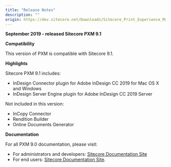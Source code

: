 ```yaml
---
title: "Release Notes"
description: ""
origin: https://dev.sitecore.net/Downloads/Sitecore_Print_Experience_Manager/91/Sitecore_Print_Experience_Manager_910/Release_Notes
---
```


**September 2019 - released Sitecore PXM 9.1**

**Compatibility**

This version of PXM is compatible with Sitecore 9.1.  

**Highlights**

Sitecore PXM 9.1 includes:

-   InDesign Connector plugin for Adobe InDesign CC 2019 for Mac OS X and Windows
-   InDesign Server Engine plugin for Adobe InDesign CC 2019 Server

Not included in this version:

-   InCopy Connector
-   Rendition Builder
-   Online Documents Generator

**Documentation**

For all PXM 9.0 documentation, please visit:

-   For administrators and developers: [Sitecore Documentation Site](https://doc.sitecore.com/developers/print-experience-manager/en/index-en.html)
-   For end users: [Sitecore Documentation Site](https://doc.sitecore.com/users/print-experience-manager/en/index-en.html).